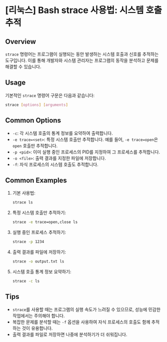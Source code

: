 # [리눅스] Bash strace 사용법: 시스템 호출 추적

## Overview
`strace` 명령어는 프로그램이 실행되는 동안 발생하는 시스템 호출과 신호를 추적하는 도구입니다. 이를 통해 개발자와 시스템 관리자는 프로그램의 동작을 분석하고 문제를 해결할 수 있습니다.

## Usage
기본적인 `strace` 명령어 구문은 다음과 같습니다:

```bash
strace [options] [arguments]
```

## Common Options
- `-c`: 각 시스템 호출의 통계 정보를 요약하여 출력합니다.
- `-e trace=<set>`: 특정 시스템 호출만 추적합니다. 예를 들어, `-e trace=open`은 `open` 호출만 추적합니다.
- `-p <pid>`: 이미 실행 중인 프로세스의 PID를 지정하여 그 프로세스를 추적합니다.
- `-o <file>`: 출력 결과를 지정한 파일에 저장합니다.
- `-f`: 자식 프로세스의 시스템 호출도 추적합니다.

## Common Examples

1. 기본 사용법:
   ```bash
   strace ls
   ```

2. 특정 시스템 호출만 추적하기:
   ```bash
   strace -e trace=open,close ls
   ```

3. 실행 중인 프로세스 추적하기:
   ```bash
   strace -p 1234
   ```

4. 출력 결과를 파일에 저장하기:
   ```bash
   strace -o output.txt ls
   ```

5. 시스템 호출 통계 정보 요약하기:
   ```bash
   strace -c ls
   ```

## Tips
- `strace`를 사용할 때는 프로그램의 실행 속도가 느려질 수 있으므로, 성능에 민감한 작업에서는 주의해야 합니다.
- 복잡한 문제를 분석할 때는 `-f` 옵션을 사용하여 자식 프로세스의 호출도 함께 추적하는 것이 유용합니다.
- 출력 결과를 파일로 저장하면 나중에 분석하기가 더 쉬워집니다.